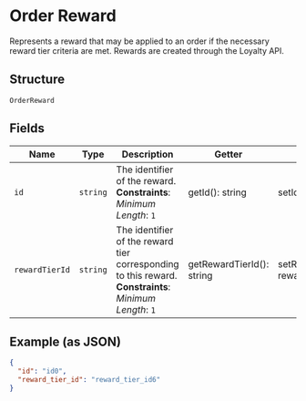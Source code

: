 
# Order Reward

Represents a reward that may be applied to an order if the necessary
reward tier criteria are met. Rewards are created through the Loyalty API.

## Structure

`OrderReward`

## Fields

| Name | Type | Description | Getter | Setter |
|  --- | --- | --- | --- | --- |
| `id` | `string` | The identifier of the reward.<br>**Constraints**: *Minimum Length*: `1` | getId(): string | setId(string id): void |
| `rewardTierId` | `string` | The identifier of the reward tier corresponding to this reward.<br>**Constraints**: *Minimum Length*: `1` | getRewardTierId(): string | setRewardTierId(string rewardTierId): void |

## Example (as JSON)

```json
{
  "id": "id0",
  "reward_tier_id": "reward_tier_id6"
}
```

